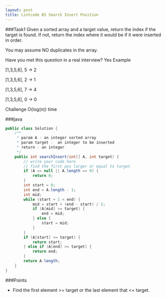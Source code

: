 ```yaml
---
layout: post
title: Lintcode BS Search Insert Position
---
```

###Task1
Given a sorted array and a target value, return the index if the target is found. If not, return the index where it would be if it were inserted in order.

You may assume NO duplicates in the array.

Have you met this question in a real interview? Yes
Example

[1,3,5,6], 5 → 2

[1,3,5,6], 2 → 1

[1,3,5,6], 7 → 4

[1,3,5,6], 0 → 0

Challenge
O(log(n)) time

###java
```java
public class Solution {
    /** 
     * param A : an integer sorted array
     * param target :  an integer to be inserted
     * return : an integer
     */
    public int searchInsert(int[] A, int target) {
        // write your code here
        // find the first pos larger or equal to target
        if (A == null || A.length == 0) {
            return 0;
        }
        int start = 0;
        int end = A.length - 1;
        int mid;
        while (start + 1 < end) {
            mid = start + (end - start) / 2;
            if (A[mid] >= target) {
                end = mid;
            } else {
                start = mid;
            }
        }
        if (A[start] >= target) {
            return start;
        } else if (A[end] >= target) {
            return end;
        }
        return A.length;
    }
}

```

###Points
* Find the first element >= target or the last element that <= target.

